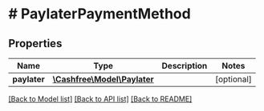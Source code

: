# # PaylaterPaymentMethod

## Properties

Name | Type | Description | Notes
------------ | ------------- | ------------- | -------------
**paylater** | [**\Cashfree\Model\Paylater**](Paylater.md) |  | [optional]

[[Back to Model list]](../../README.md#models) [[Back to API list]](../../README.md#endpoints) [[Back to README]](../../README.md)
